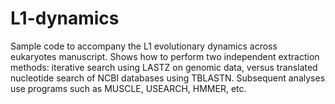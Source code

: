 # L1-dynamics
Sample code to accompany the L1 evolutionary dynamics across eukaryotes manuscript. Shows how to perform two independent extraction methods: iterative search using LASTZ on genomic data, versus translated nucleotide search of NCBI databases using TBLASTN. Subsequent analyses use programs such as MUSCLE, USEARCH, HMMER, etc.  
